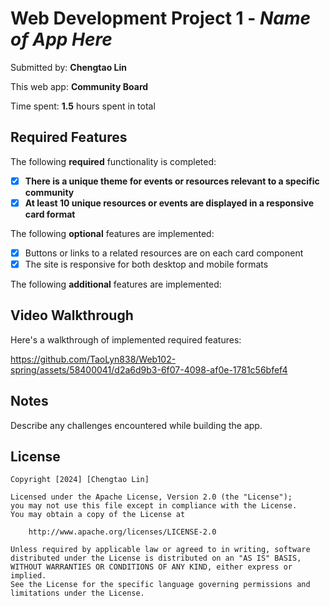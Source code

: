 # Web Development Project 1 - *Name of App Here*

Submitted by: **Chengtao Lin**

This web app: **Community Board**

Time spent: **1.5** hours spent in total

## Required Features

The following **required** functionality is completed:

- [x] **There is a unique theme for events or resources relevant to a specific community**
- [x] **At least 10 unique resources or events are displayed in a responsive card format**

The following **optional** features are implemented:

- [x] Buttons or links to a related resources are on each card component
- [x] The site is responsive for both desktop and mobile formats

The following **additional** features are implemented:


## Video Walkthrough

Here's a walkthrough of implemented required features:

https://github.com/TaoLyn838/Web102-spring/assets/58400041/d2a6d9b3-6f07-4098-af0e-1781c56bfef4

## Notes

Describe any challenges encountered while building the app.

## License

    Copyright [2024] [Chengtao Lin]

    Licensed under the Apache License, Version 2.0 (the "License");
    you may not use this file except in compliance with the License.
    You may obtain a copy of the License at

        http://www.apache.org/licenses/LICENSE-2.0

    Unless required by applicable law or agreed to in writing, software
    distributed under the License is distributed on an "AS IS" BASIS,
    WITHOUT WARRANTIES OR CONDITIONS OF ANY KIND, either express or implied.
    See the License for the specific language governing permissions and
    limitations under the License.
